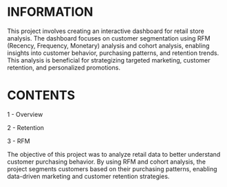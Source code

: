 # INFORMATION
This project involves creating an interactive dashboard for retail store analysis. 
The dashboard focuses on customer segmentation using RFM (Recency, Frequency, Monetary) analysis and cohort analysis, enabling insights into customer behavior, purchasing patterns, and retention trends. 
This analysis is beneficial for strategizing targeted marketing, customer retention, and personalized promotions.

# CONTENTS
  1 - Overview

  2 - Retention

  3 - RFM

The objective of this project was to analyze retail data to better understand customer purchasing behavior. 
By using RFM and cohort analysis, the project segments customers based on their purchasing patterns, enabling data-driven marketing and customer retention strategies.
